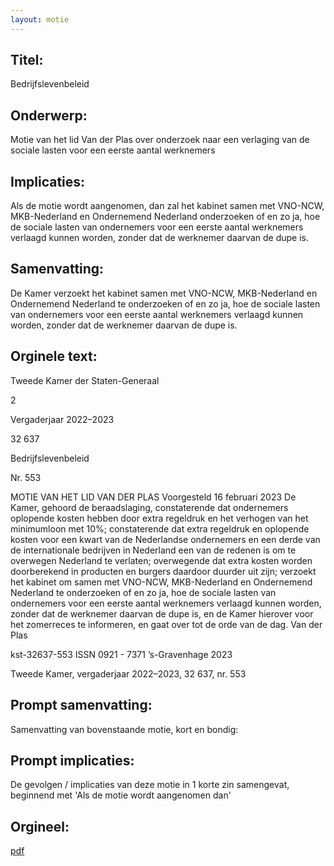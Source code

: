 ```yaml
---
layout: motie
---
```

## Titel:
Bedrijfslevenbeleid
## Onderwerp:
Motie van het lid Van der Plas over onderzoek naar een verlaging van de sociale lasten voor een eerste aantal werknemers 
## Implicaties:

Als de motie wordt aangenomen, dan zal het kabinet samen met VNO-NCW, MKB-Nederland en Ondernemend Nederland onderzoeken of en zo ja, hoe de sociale lasten van ondernemers voor een eerste aantal werknemers verlaagd kunnen worden, zonder dat de werknemer daarvan de dupe is.
## Samenvatting:

De Kamer verzoekt het kabinet samen met VNO-NCW, MKB-Nederland en Ondernemend Nederland te onderzoeken of en zo ja, hoe de sociale lasten van ondernemers voor een eerste aantal werknemers verlaagd kunnen worden, zonder dat de werknemer daarvan de dupe is.
## Orginele text:


Tweede Kamer der Staten-Generaal

2

Vergaderjaar 2022–2023

32 637

Bedrijfslevenbeleid

Nr. 553

MOTIE VAN HET LID VAN DER PLAS
Voorgesteld 16 februari 2023
De Kamer,
gehoord de beraadslaging,
constaterende dat ondernemers oplopende kosten hebben door extra
regeldruk en het verhogen van het minimumloon met 10%;
constaterende dat extra regeldruk en oplopende kosten voor een kwart
van de Nederlandse ondernemers en een derde van de internationale
bedrijven in Nederland een van de redenen is om te overwegen
Nederland te verlaten;
overwegende dat extra kosten worden doorberekend in producten en
burgers daardoor duurder uit zijn;
verzoekt het kabinet om samen met VNO-NCW, MKB-Nederland en
Ondernemend Nederland te onderzoeken of en zo ja, hoe de sociale lasten
van ondernemers voor een eerste aantal werknemers verlaagd kunnen
worden, zonder dat de werknemer daarvan de dupe is, en de Kamer
hierover voor het zomerreces te informeren,
en gaat over tot de orde van de dag.
Van der Plas

kst-32637-553
ISSN 0921 - 7371
’s-Gravenhage 2023

Tweede Kamer, vergaderjaar 2022–2023, 32 637, nr. 553


## Prompt samenvatting:
Samenvatting van bovenstaande motie, kort en bondig:


## Prompt implicaties:
De gevolgen / implicaties van deze motie in 1 korte zin samengevat, beginnend met 'Als de motie wordt aangenomen dan' 

## Orgineel:
[pdf](https://gegevensmagazijn.tweedekamer.nl/OData/v4/2.0/Document(6a17fce6-a147-4824-930b-cdc7abfcf4d2)/resource)
